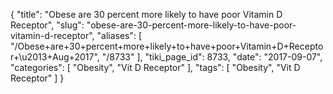 {
    "title": "Obese are 30 percent more likely to have poor Vitamin D Receptor",
    "slug": "obese-are-30-percent-more-likely-to-have-poor-vitamin-d-receptor",
    "aliases": [
        "/Obese+are+30+percent+more+likely+to+have+poor+Vitamin+D+Receptor+\u2013+Aug+2017",
        "/8733"
    ],
    "tiki_page_id": 8733,
    "date": "2017-09-07",
    "categories": [
        "Obesity",
        "Vit D Receptor"
    ],
    "tags": [
        "Obesity",
        "Vit D Receptor"
    ]
}